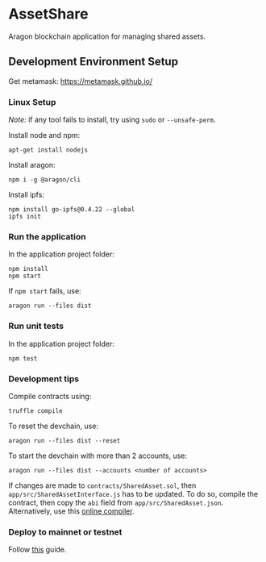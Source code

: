 # AssetShare
Aragon blockchain application for managing shared assets.

## Development Environment Setup

Get metamask: https://metamask.github.io/

### Linux Setup

*Note:* if any tool fails to install, try using `sudo` or `--unsafe-perm`.

Install node and npm:
```
apt-get install nodejs
```
Install aragon:
```
npm i -g @aragon/cli
```
Install ipfs:
```
npm install go-ipfs@0.4.22 --global
ipfs init
```

### Run the application

In the application project folder:
```
npm install
npm start
```

If `npm start` fails, use:

```
aragon run --files dist
```

### Run unit tests

In the application project folder:
```
npm test
```

### Development tips

Compile contracts using:
```
truffle compile
```

To reset the devchain, use:
```
aragon run --files dist --reset
```

To start the devchain with more than 2 accounts, use:
```
aragon run --files dist --accounts <number of accounts>
```

If changes are made to `contracts/SharedAsset.sol`, then `app/src/SharedAssetInterface.js` has to be updated. To do so, compile the contract, then copy the `abi` field from `app/src/SharedAsset.json`. Alternatively, use this [online compiler](http://remix.ethereum.org/).

### Deploy to mainnet or testnet

Follow [this](https://hack.aragon.org/docs/guides-publish) guide.
